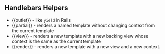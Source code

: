 ##  Handlebars Helpers

* {{outlet}} - like ```yield``` in Rails
* {{partial}} - renders a named template without changing context from the current template
* {{view}} - renders a new template with a new backing view whose context is the same as the current template
* {{render}} - renders a new template with a new view and a new context.
